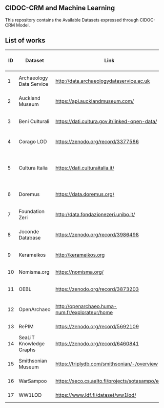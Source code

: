 ## CIDOC-CRM and Machine Learning

This repository contains the Available Datasets expressed through CIDOC-CRM Model.


## List of works

| ID  | Dataset | Link | Domain | Triples |SPARQL Endpoint/ API | Data Dump |
|---|---|---|---|---|---|---|
| 1 | Archaeology Data Service| http://data.archaeologydataservice.ac.uk | Heritage Data of United Kingdom | 1,559,912 | ✓ | |
2|Auckland Museum|https://api.aucklandmuseum.com/|Auckland Museum, New Zealand|>10,000,000|✓|
3|Beni Culturali |https://dati.cultura.gov.it/linked-open-data/|Cultural Institutions in Italy|755,702,389|✓|✓
4|Corago LOD |https://zenodo.org/record/3377586|Italian Opera,1600 to 1900|22,399,698||✓
5|Cultura Italia|https://dati.culturaitalia.it/|Italian Painting, Painters, Sounds and Videos|41,901,551|✓|
6| Doremus |https://data.doremus.org/|World Classical Music|91,093,377|✓|
7|Foundation Zeri |http://data.fondazionezeri.unibo.it/|Photography and Italian Painters|11,827,416|✓|✓
8|Joconde Database|https://zenodo.org/record/3986498|French cultural heritage|~11,000,000||✓
9| Kerameikos|http://kerameikos.org|Ceramics of Ancient Greece|289,590|✓ |✓
10|Nomisma.org|https://nomisma.org/|Numismatic concepts |9,933,870|✓|✓
11|OEBL|https://zenodo.org/record/3873203|Austrian Biographical Dictionary|~600,000||✓
12| OpenArchaeo |http://openarchaeo.huma-num.fr/explorateur/home|Platform for archaeological data|1,548,827|✓|
13|RePIM |https://zenodo.org/record/5692109|Italian Music, 1500-1700|4,427,647||✓
14| SeaLiT Knowledge Graphs | https://zenodo.org/record/6460841 | Maritime History, 1850s-1920s | ~18,500,000 | | ✓
15|Smithsonian Museum|https://triplydb.com/smithsonian/-/overview|Smithsonian American Art Museum|2,802,768|✓|✓
16| WarSampoo  |https://seco.cs.aalto.fi/projects/sotasampo/en/|Finnish World War II|14,322,426|✓|✓
17| WW1LOD  |https://www.ldf.fi/dataset/ww1lod/|Finnish World War I|47,616|✓|✓
